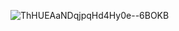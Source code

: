 

![ThHUEAaNDqjpqHd4Hy0e--6BOKB](https://user-images.githubusercontent.com/4151401/151358650-6310b159-dff9-4105-b1a1-d8a3d8c2d752.gif)

